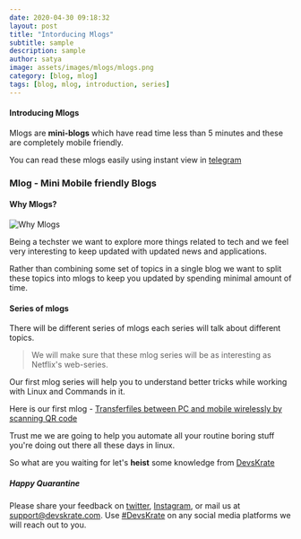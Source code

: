 ```yaml
---
date: 2020-04-30 09:18:32
layout: post
title: "Intorducing Mlogs"
subtitle: sample
description: sample
author: satya
image: assets/images/mlogs/mlogs.png
category: [blog, mlog]
tags: [blog, mlog, introduction, series]
---
```


#### Introducing Mlogs

Mlogs are **mini-blogs** which have read time less than 5 minutes and these are completely mobile friendly.

You can read these mlogs easily using instant view in [telegram](https://t.me/DevsKrate)

### Mlog - **Mini Mobile** friendly **Blogs**

#### Why Mlogs?

![Why Mlogs](https://devskrate.github.io/assets/images/mlogs/why-mlogs.png)

Being a techster we want to explore more things related to tech and we feel very interesting to keep updated with updated news and applications.

Rather than combining some set of topics in a single blog we want to split these topics into mlogs to keep you updated by spending minimal amount of time.

#### Series of mlogs

There will be different series of mlogs each series will talk about different topics.

> We will make sure that these mlog series will be as interesting as Netflix's web-series.

Our first mlog series will help you to understand better tricks while working with Linux and Commands in it.

Here is our first mlog - [Transferfiles between PC and mobile wirelessly by scanning QR code](https://DevsKrate.com/transfer-files-between-computer-and-mobile-wireless/)

Trust me we are going to help you automate all your routine boring stuff you're doing out there all these days in linux.

So what are you waiting for let's **heist** some knowledge from [DevsKrate](https://devskrate.com)

##### Happy Quarantine

Please share your feedback on [twitter](https://twitter.com/devskrate), [Instagram](https://instagram.com/devskrate), or mail us at [support@devskrate.com](mailto:support@devskrate.com). Use [#DevsKrate](https://devskrate.com) on any social media platforms we will reach out to you.
